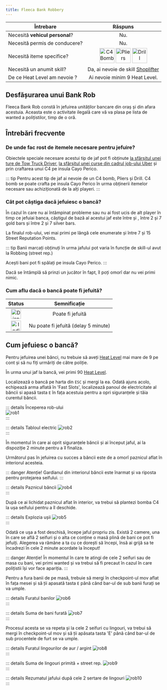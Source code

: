 ```yaml
---
title: Fleeca Bank Robbery
---
```


| Întrebare   | Răspuns |
| ----------- | :-----------: |
| Necesită **vehicul personal**? | Nu. |
| Necesită permis de conducere? | Nu. |
| Necesită iteme specifice? | <Image src="https://i.imgur.com/5mitctQ.png" alt="C4 Bomb" width="48" label="C4 Bomb" /> <Image src="https://i.imgur.com/7yoaS4e.png" alt="Pliers" width="48" label="Pliers" /> <Image src="https://i.imgur.com/Z2ORyVw.png" alt="Drill" width="48" label="Drill" />
| Necesită un anumit skill? | Da, ai nevoie de skill [Shoplifter](../index.md#care-sunt-skill-urile-la-robbing-street-reputation) |
| De ce Heat Level am nevoie ? | Ai nevoie minim 9 Heat Level. |

## Desfășurarea unui Bank Rob

Fleeca Bank Rob constă în jefuirea unităților bancare din oraș și din afara acestuia. Aceasta este o activitate ilegală care vă va plasa pe lista de wanted a polițistilor, timp de o oră.

## Întrebări frecvente

### De unde fac rost de itemele necesare pentru jefuire?

Obiectele speciale necesare acestui tip de jaf pot fi obținute [la sfârșitul unei ture de Tow Truck Driver](../../jobs/tow-truck-driver#obiecte-speciale-pentru-activitati-sanse-de-gasire), [la sfârșitul unei curse din cadrul job-ului Uber](../../jobs/uber#obiecte-speciale-pentru-activitati-si-sanse-de-gasire) și prin craftarea unui C4 pe insula Cayo Perico.

::: tip
Pentru acest tip de jaf ai nevoie de un C4 bomb, Pliers și Drill. C4 bomb se poate crafta pe insula Cayo Perico în urma obținerii itemelor necesare sau achiziționată de la alți playeri.
:::

### Cât pot câștiga dacă jefuiesc o bancă?

În cazul în care nu ai întâmpinat probleme sau nu ai fost ucis de alt player în timp ce jefuiai banca, câștigul de bază al acestui jaf este între <MarkedMoney :amount="8000" /> și <MarkedMoney :amount="10000" />, între 2 și 7 gold bars și între 2 și 7 silver bars. 

La finalul rob-ului, vei mai primi pe lângă cele enumerate și între 7 și 15 Street Reputation Points.

::: tip
Banii marcați obținuți în urma jafului pot varia în funcție de skill-ul avut la Robbing (street rep.)

Acești bani pot fi spălați pe insula Cayo Perico.
:::

Dacă se întâmplă să prinzi un jucător în fapt, îl poți omorî dar nu vei primi nimic.

### Cum aflu dacă o bancă poate fi jefuită?

| Status   | Semnificație | 
| :-----------: | :-----------: |
| <Image src="https://i.imgur.com/wAw4nBI.png" width="32" alt="Disponibil" label="Disponibil" />  | Poate fi jefuită |
| <Image src="https://i.imgur.com/yASiq4N.png" width="32" alt="Indisponibil" label="Indisponibil" /> | Nu poate fi jefuită (delay 5 minute) |

## Cum jefuiesc o bancă?

Pentru jefuirea unei bănci, nu trebuie să aveți [Heat Level](../index.md#ce-este-heat-level) mai mare de 9 pe cont și să nu fiți urmăriți de către poliție.

În urma unui jaf la bancă, vei primi 90 [Heat Level](../index.md#ce-este-heat-level). 

Localizează o bancă pe harta din `ESC` și mergi la ea. Odată ajuns acolo, echipează arma aflată în 'Fast Slots', localizează panoul de electricitate al băncii si apasă tasta `E` în fața acestuia pentru a opri siguranțele și tăia curentul băncii.

::: details Începerea rob-ului  
 <Image src="https://i.imgur.com/SCk2LrZ.jpg" alt="rob1" />  
:::

::: details Tabloul electric
 <Image src="https://i.imgur.com/HBJxOMq.gif" alt="rob2" />  
:::

În momentul în care ai oprit siguranțele băncii și ai început jaful, ai la dispoziție 2 minute pentru a îl finaliza.

Următorul pas în jefuirea cu succes a băncii este de a omorî paznicul aflat în interiorul acesteia.

::: danger Atenție! 
Gardianul din interiorul băncii este înarmat și va riposta pentru protejarea seifului. 
:::

::: details Paznicul băncii
 <Image src="https://i.imgur.com/IiJYajT.gif" alt="rob4" />  
:::

După ce ai lichidat paznicul aflat în interior, va trebui să plantezi bomba C4 la ușa seifului pentru a îl deschide.

::: details Explozia ușii
 <Image src="https://i.imgur.com/RUV6jP8.gif" alt="rob5" />  
:::

Odată ce ușa a fost deschisă, începe jaful propriu zis. Există 2 camere, una în care se află 2 seifuri și o alta ce conține o masă plină de bani ce pot fi jefuiți. Alegerea va rămâne a ta cu ce dorești să începi, însă ai grijă sa te încadrezi în cele 2 minute acordate la început!

::: danger Atenție! 
 În momentul în care te atingi de cele 2 seifuri sau de masa cu bani, vei primi wanted și va trebui să fi precaut în cazul în care polițistii își vor face apariția.
:::

Pentru a fura banii de pe masă, trebuie să mergi în checkpoint-ul mov aflat în fața mesei și să ții apasată tasta `E` până când bar-ul de sub banii furați se va umple. 

::: details Furatul banilor
 <Image src="https://i.imgur.com/Z9wGyxi.gif" alt="rob6" />  
:::

::: details Suma de bani furată
 <Image src="https://i.imgur.com/riZWSxs.jpg" alt="rob7" />  
:::

Procesul acesta se va repeta și la cele 2 seifuri cu lingouri, va trebui să mergi în checkpoint-ul mov și să ții apăsata tasta 'E' până când bar-ul de sub procentele de furt se va umple.

::: details Furatul lingourilor de aur / argint
 <Image src="https://i.imgur.com/uYbw2VC.gif" alt="rob8" />  
:::

::: details Suma de lingouri primită + street rep.
 <Image src="https://i.imgur.com/lmnEWEN.jpg" alt="rob9" />  
:::

::: details Rezumatul jafului după cele 2 sertare de lingouri
 <Image src="https://i.imgur.com/G5Qdrci.jpg" alt="rob10" />  
:::
